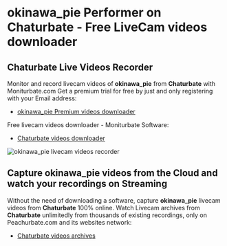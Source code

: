 # okinawa_pie Performer on Chaturbate - Free LiveCam videos downloader

## Chaturbate Live Videos Recorder

Monitor and record livecam videos of **okinawa_pie** from **Chaturbate** with Moniturbate.com
Get a premium trial for free by just and only registering with your Email address:
* [okinawa_pie Premium videos downloader](https://moniturbate.com/request-demo-licence-key.html)

Free livecam videos downloader - Moniturbate Software:
* [Chaturbate videos downloader](https://moniturbate.com/moniturbate-download-software.html)

![okinawa_pie livecam videos recorder](https://peachurnet.com/templates/moniturbate-software.png)


## Capture okinawa_pie videos from the Cloud and watch your recordings on Streaming

Without the need of downloading a software, capture **okinawa_pie** livecam videos from **Chaturbate** 100% online.
Watch Livecam archives from **Chaturbate** unlimitedly from thousands of existing recordings, only on Peachurbate.com and its websites network:
* [Chaturbate videos archives](https://peachurnet.com/)